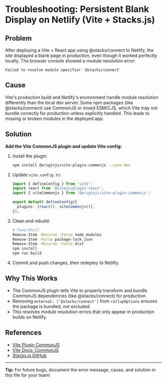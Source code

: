 # Troubleshooting: Persistent Blank Display on Netlify (Vite + Stacks.js)

## Problem
After deploying a Vite + React app using @stacks/connect to Netlify, the site displayed a blank page in production, even though it worked perfectly locally. The browser console showed a module resolution error:

```
Failed to resolve module specifier '@stacks/connect'
```

## Cause
Vite's production build and Netlify's environment handle module resolution differently than the local dev server. Some npm packages (like @stacks/connect) use CommonJS or mixed ESM/CJS, which Vite may not bundle correctly for production unless explicitly handled. This leads to missing or broken modules in the deployed app.

## Solution
**Add the Vite CommonJS plugin and update Vite config:**

1. Install the plugin:
   ```sh
   npm install @originjs/vite-plugin-commonjs --save-dev
   ```
2. Update `vite.config.ts`:
   ```ts
   import { defineConfig } from 'vite';
   import react from '@vitejs/plugin-react';
   import { viteCommonjs } from '@originjs/vite-plugin-commonjs';

   export default defineConfig({
     plugins: [react(), viteCommonjs()],
   });
   ```
3. Clean and rebuild:
   ```sh
   # PowerShell
   Remove-Item -Recurse -Force node_modules
   Remove-Item -Force package-lock.json
   Remove-Item -Recurse -Force dist
   npm install
   npm run build
   ```
4. Commit and push changes, then redeploy to Netlify.

## Why This Works
- The CommonJS plugin tells Vite to properly transform and bundle CommonJS dependencies (like @stacks/connect) for production.
- Removing `external: ['@stacks/connect']` from `rollupOptions` ensures the package is bundled, not excluded.
- This resolves module resolution errors that only appear in production builds on Netlify.

## References
- [Vite Plugin CommonJS](https://github.com/originjs/vite-plugins/tree/main/packages/vite-plugin-commonjs)
- [Vite Docs: CommonJS](https://vitejs.dev/guide/features.html#commonjs)
- [Stacks.js GitHub](https://github.com/hirosystems/stacks.js)

---
**Tip:** For future bugs, document the error message, cause, and solution in this file for your team!

